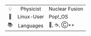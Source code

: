 <!--### Hello there 👋-->

|   |          |                     |
|:-:|:--------:|:--------------------|
|💡 |Physicist | Nuclear Fusion      |
|🐧 |Linux-User| Pop!_OS             |
|📚 |Languages |🐍, ☕, Ⓒ++         |

<!--
**ManeLippert/ManeLippert** is a ✨ _special_ ✨ repository because its `README.md` (this file) appears on your GitHub profile.

Here are some ideas to get you started:

- 🔭 I’m currently working on ...
- 🌱 I’m currently learning ...
- 👯 I’m looking to collaborate on ...
- 🤔 I’m looking for help with ...
- 💬 Ask me about ...
- 📫 How to reach me: ...
- 😄 Pronouns: ...
- ⚡ Fun fact: ...
-->
